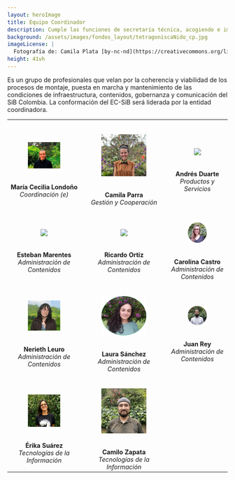 ```yaml
---
layout: heroImage
title: Equipo Coordinador
description: Cumple las funciones de secretaría técnica, acogiendo e implementando las recomendaciones del Comité Directivo del SiB Colombia (CD-SiB).
background: /assets/images/fondos_layout/tetragoniscaNido_cp.jpg
imageLicense: |
  Fotografía de: Camila Plata [by-nc-nd](https://creativecommons.org/licenses/by-nc-nd/2.0/)  vía [Flickr](https://www.flickr.com/photos/camisilver/) 
height: 41vh
---
```


Es un grupo de profesionales que velan por la coherencia y viabilidad de los procesos de montaje, puesta en marcha y mantenimiento de las condiciones de infraestructura, contenidos, gobernanza y comunicación del SiB Colombia. La conformación del EC-SiB será liderada por la entidad coordinadora.

|     |     |     |
|:---:|:---:|:---:|
|<BR><figure class="image is-128x128"><img class="is-rounded" src="/acercade/imagenes/equipocoordinador/EC-SiB_MariaLondono.jpeg"></figure><BR> **María Cecilia Londoño** <BR> _Coordinación (e)_ | <BR><figure class="image is-128x128"><img class="is-rounded" src="/acercade/imagenes/equipocoordinador/EC-SiB_CamilaParra.jpeg"></figure><BR> **Camila Parra** <BR> _Gestión y Cooperación_ | <BR><figure class="image is-128x128"><img class="is-rounded" src="/acercade/imagenes/equipocoordinador/EC-SiB_AndresDuarte.jpg"></figure><BR> **Andrés Duarte** <BR> _Productos y Servicios_ |
|<BR><figure class="image is-128x128"><img class="is-rounded" src="/acercade/imagenes/equipocoordinador/EC-SiB_EstebanMarentes.jpg"></figure><BR> **Esteban Marentes** <BR> _Administración de Contenidos_ | <BR><figure class="image is-128x128"><img class="is-rounded" src="/acercade/imagenes/equipocoordinador/EC-SiB_RicardoOrtiz.jpg"></figure><BR> **Ricardo Ortiz** <BR> _Administración de Contenidos_ | <BR><figure class="image is-128x128"><img class="is-rounded" src="/acercade/imagenes/equipocoordinador/EC-SiB_CarolinaCastro.jpg"></figure><BR> **Carolina Castro** <BR> _Administración de Contenidos_ |
|<BR><figure class="image is-128x128"><img class="is-rounded" src="/acercade/imagenes/equipocoordinador/EC-SiB_NeriethLeuro.png"></figure><BR> **Nerieth  Leuro** <BR> _Administración de Contenidos_ | <BR><figure class="image is-128x128"><img class="is-rounded" src="/acercade/imagenes/equipocoordinador/EC-SiB_LauraSanchez.jpg"></figure><BR> **Laura Sánchez** <BR> _Administración de Contenidos_ | <BR><figure class="image is-128x128"><img class="is-rounded" src="/acercade/imagenes/equipocoordinador/EC-SiB_JuanRey.jpg"></figure><BR> **Juan Rey** <BR> _Administración de Contenidos_ |
|<BR><figure class="image is-128x128"><img class="is-rounded" src="/acercade/imagenes/equipocoordinador/EC-SiB_ErikaSuarez.png"></figure><BR> **Érika Suárez** <BR> _Tecnologías de la Información_ | <BR><figure class="image is-128x128"><img class="is-rounded" src="/acercade/imagenes/equipocoordinador/EC-SiB_CamiloZapata.png"></figure><BR> **Camilo Zapata** <BR> _Tecnologías de la Información_ | |
